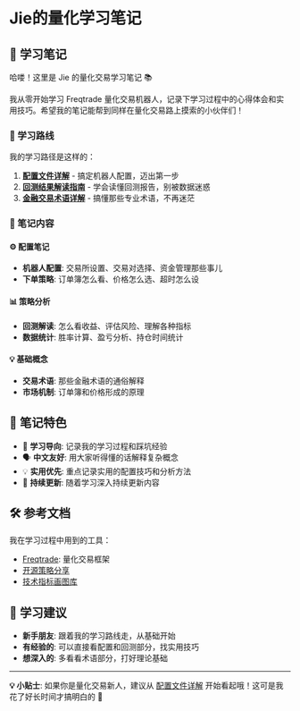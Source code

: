 # Jie的量化学习笔记

## 🚀 学习笔记

哈喽！这里是 Jie 的量化交易学习笔记 📚

我从零开始学习 Freqtrade 量化交易机器人，记录下学习过程中的心得体会和实用技巧。希望我的笔记能帮到同样在量化交易路上摸索的小伙伴们！

### 🎯 学习路线

我的学习路径是这样的：

1. **[配置文件详解](01-配置文件详解.md)** - 搞定机器人配置，迈出第一步
2. **[回测结果解读指南](02-回测结果解读指南.md)** - 学会读懂回测报告，别被数据迷惑
3. **[金融交易术语详解](03-金融交易术语详解.md)** - 搞懂那些专业术语，不再迷茫

### 📝 笔记内容

#### ⚙️ 配置笔记

- **机器人配置**: 交易所设置、交易对选择、资金管理那些事儿
- **下单策略**: 订单簿怎么看、价格怎么选、超时怎么设

#### 📊 策略分析

- **回测解读**: 怎么看收益、评估风险、理解各种指标
- **数据统计**: 胜率计算、盈亏分析、持仓时间统计

#### 💡 基础概念

- **交易术语**: 那些金融术语的通俗解释
- **市场机制**: 订单簿和价格形成的原理

## 🎯 笔记特色

- 📖 **学习导向**: 记录我的学习过程和踩坑经验
- 🗣️ **中文友好**: 用大家听得懂的话解释复杂概念
- 💡 **实用优先**: 重点记录实用的配置技巧和分析方法
- 🔄 **持续更新**: 随着学习深入持续更新内容

## 🛠️ 参考文档

我在学习过程中用到的工具：

- [Freqtrade](https://www.wuzao.com/document/freqtrade/): 量化交易框架
- [开源策略分享](https://freqst.com/)
- [技术指标画图库](https://ta-lib.github.io/ta-lib-python/doc_index.html?ref=defiplot.com)

## 📖 学习建议

- **新手朋友**: 跟着我的学习路线走，从基础开始
- **有经验的**: 可以直接看配置和回测部分，找实用技巧
- **想深入的**: 多看看术语部分，打好理论基础

---

**💡 小贴士**: 如果你是量化交易新人，建议从 [配置文件详解](01-配置文件详解.md) 开始看起哦！这可是我花了好长时间才搞明白的 🤣
